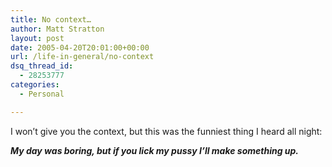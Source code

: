 ```yaml
---
title: No context…
author: Matt Stratton
layout: post
date: 2005-04-20T20:01:00+00:00
url: /life-in-general/no-context
dsq_thread_id:
  - 28253777
categories:
  - Personal

---
```

I won&#8217;t give you the context, but this was the funniest thing I heard all night:

_**My day was boring, but if you lick my pussy I&#8217;ll make something up.**_